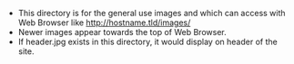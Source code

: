 - This directory is for the general use images and which can access with Web Browser like http://hostname.tld/images/
- Newer images appear towards the top of Web Browser.
- If header.jpg exists in this directory, it would display on header of the site.
